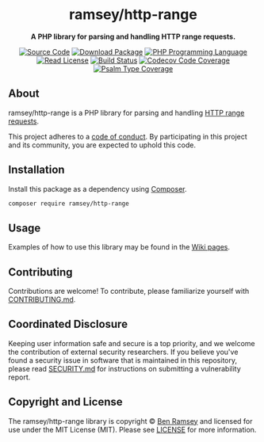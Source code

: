 <h1 align="center">ramsey/http-range</h1>

<p align="center">
    <strong>A PHP library for parsing and handling HTTP range requests.</strong>
</p>

<p align="center">
    <a href="https://github.com/ramsey/http-range"><img src="https://img.shields.io/badge/source-ramsey/http--range-blue.svg?style=flat-square" alt="Source Code"></a>
    <a href="https://packagist.org/packages/ramsey/http-range"><img src="https://img.shields.io/packagist/v/ramsey/http-range.svg?style=flat-square&label=release" alt="Download Package"></a>
    <a href="https://php.net"><img src="https://img.shields.io/packagist/php-v/ramsey/http-range.svg?style=flat-square&colorB=%238892BF" alt="PHP Programming Language"></a>
    <a href="https://github.com/ramsey/http-range/blob/main/LICENSE"><img src="https://img.shields.io/packagist/l/ramsey/http-range.svg?style=flat-square&colorB=darkcyan" alt="Read License"></a>
    <a href="https://github.com/ramsey/http-range/actions/workflows/continuous-integration.yml"><img src="https://img.shields.io/github/workflow/status/ramsey/http-range/build/main?style=flat-square&logo=github" alt="Build Status"></a>
    <a href="https://codecov.io/gh/ramsey/http-range"><img src="https://img.shields.io/codecov/c/gh/ramsey/http-range?label=codecov&logo=codecov&style=flat-square" alt="Codecov Code Coverage"></a>
    <a href="https://shepherd.dev/github/ramsey/http-range"><img src="https://img.shields.io/endpoint?style=flat-square&url=https%3A%2F%2Fshepherd.dev%2Fgithub%2Framsey%2Fhttp-range%2Fcoverage" alt="Psalm Type Coverage"></a>
</p>

## About

ramsey/http-range is a PHP library for parsing and handling [HTTP range requests][].

This project adheres to a [code of conduct](CODE_OF_CONDUCT.md).
By participating in this project and its community, you are expected to
uphold this code.

## Installation

Install this package as a dependency using [Composer](https://getcomposer.org).

``` bash
composer require ramsey/http-range
```

## Usage

Examples of how to use this library may be found in the
[Wiki pages](https://github.com/ramsey/http-range/wiki/Examples).

## Contributing

Contributions are welcome! To contribute, please familiarize yourself with
[CONTRIBUTING.md](CONTRIBUTING.md).

## Coordinated Disclosure

Keeping user information safe and secure is a top priority, and we welcome the
contribution of external security researchers. If you believe you've found a
security issue in software that is maintained in this repository, please read
[SECURITY.md](SECURITY.md) for instructions on submitting a vulnerability report.

## Copyright and License

The ramsey/http-range library is copyright © [Ben Ramsey](https://benramsey.com/)
and licensed for use under the MIT License (MIT). Please see [LICENSE](LICENSE)
for more information.

[http range requests]: https://tools.ietf.org/html/rfc7233
